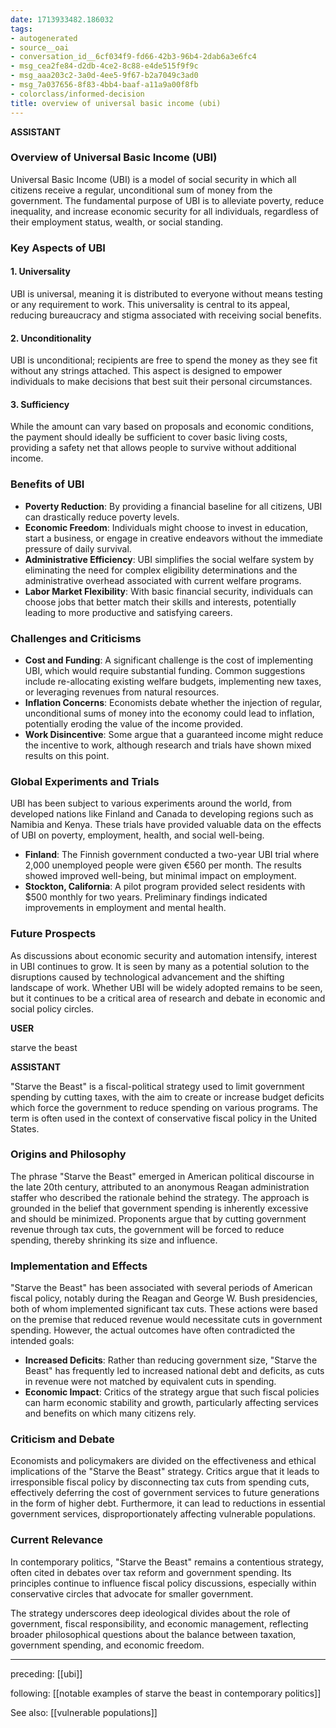 ```yaml
---
date: 1713933482.186032
tags:
- autogenerated
- source__oai
- conversation_id__6cf034f9-fd66-42b3-96b4-2dab6a3e6fc4
- msg_cea2fe84-d2db-4ce2-8c88-e4de515f9f9c
- msg_aaa203c2-3a0d-4ee5-9f67-b2a7049c3ad0
- msg_7a037656-8f83-4bb4-baaf-a11a9a00f8fb
- colorclass/informed-decision
title: overview of universal basic income (ubi)
---
```


**ASSISTANT**

### Overview of Universal Basic Income (UBI)

Universal Basic Income (UBI) is a model of social security in which all citizens receive a regular, unconditional sum of money from the government. The fundamental purpose of UBI is to alleviate poverty, reduce inequality, and increase economic security for all individuals, regardless of their employment status, wealth, or social standing.

### Key Aspects of UBI

#### 1. **Universality**
UBI is universal, meaning it is distributed to everyone without means testing or any requirement to work. This universality is central to its appeal, reducing bureaucracy and stigma associated with receiving social benefits.

#### 2. **Unconditionality**
UBI is unconditional; recipients are free to spend the money as they see fit without any strings attached. This aspect is designed to empower individuals to make decisions that best suit their personal circumstances.

#### 3. **Sufficiency**
While the amount can vary based on proposals and economic conditions, the payment should ideally be sufficient to cover basic living costs, providing a safety net that allows people to survive without additional income.

### Benefits of UBI

- **Poverty Reduction**: By providing a financial baseline for all citizens, UBI can drastically reduce poverty levels.
- **Economic Freedom**: Individuals might choose to invest in education, start a business, or engage in creative endeavors without the immediate pressure of daily survival.
- **Administrative Efficiency**: UBI simplifies the social welfare system by eliminating the need for complex eligibility determinations and the administrative overhead associated with current welfare programs.
- **Labor Market Flexibility**: With basic financial security, individuals can choose jobs that better match their skills and interests, potentially leading to more productive and satisfying careers.

### Challenges and Criticisms

- **Cost and Funding**: A significant challenge is the cost of implementing UBI, which would require substantial funding. Common suggestions include re-allocating existing welfare budgets, implementing new taxes, or leveraging revenues from natural resources.
- **Inflation Concerns**: Economists debate whether the injection of regular, unconditional sums of money into the economy could lead to inflation, potentially eroding the value of the income provided.
- **Work Disincentive**: Some argue that a guaranteed income might reduce the incentive to work, although research and trials have shown mixed results on this point.

### Global Experiments and Trials

UBI has been subject to various experiments around the world, from developed nations like Finland and Canada to developing regions such as Namibia and Kenya. These trials have provided valuable data on the effects of UBI on poverty, employment, health, and social well-being.

- **Finland**: The Finnish government conducted a two-year UBI trial where 2,000 unemployed people were given €560 per month. The results showed improved well-being, but minimal impact on employment.
- **Stockton, California**: A pilot program provided select residents with $500 monthly for two years. Preliminary findings indicated improvements in employment and mental health.

### Future Prospects

As discussions about economic security and automation intensify, interest in UBI continues to grow. It is seen by many as a potential solution to the disruptions caused by technological advancement and the shifting landscape of work. Whether UBI will be widely adopted remains to be seen, but it continues to be a critical area of research and debate in economic and social policy circles.


**USER**

starve the beast


**ASSISTANT**

"Starve the Beast" is a fiscal-political strategy used to limit government spending by cutting taxes, with the aim to create or increase budget deficits which force the government to reduce spending on various programs. The term is often used in the context of conservative fiscal policy in the United States.

### Origins and Philosophy
The phrase "Starve the Beast" emerged in American political discourse in the late 20th century, attributed to an anonymous Reagan administration staffer who described the rationale behind the strategy. The approach is grounded in the belief that government spending is inherently excessive and should be minimized. Proponents argue that by cutting government revenue through tax cuts, the government will be forced to reduce spending, thereby shrinking its size and influence.

### Implementation and Effects
"Starve the Beast" has been associated with several periods of American fiscal policy, notably during the Reagan and George W. Bush presidencies, both of whom implemented significant tax cuts. These actions were based on the premise that reduced revenue would necessitate cuts in government spending. However, the actual outcomes have often contradicted the intended goals:

- **Increased Deficits**: Rather than reducing government size, "Starve the Beast" has frequently led to increased national debt and deficits, as cuts in revenue were not matched by equivalent cuts in spending.
- **Economic Impact**: Critics of the strategy argue that such fiscal policies can harm economic stability and growth, particularly affecting services and benefits on which many citizens rely.

### Criticism and Debate
Economists and policymakers are divided on the effectiveness and ethical implications of the "Starve the Beast" strategy. Critics argue that it leads to irresponsible fiscal policy by disconnecting tax cuts from spending cuts, effectively deferring the cost of government services to future generations in the form of higher debt. Furthermore, it can lead to reductions in essential government services, disproportionately affecting vulnerable populations.

### Current Relevance
In contemporary politics, "Starve the Beast" remains a contentious strategy, often cited in debates over tax reform and government spending. Its principles continue to influence fiscal policy discussions, especially within conservative circles that advocate for smaller government.

The strategy underscores deep ideological divides about the role of government, fiscal responsibility, and economic management, reflecting broader philosophical questions about the balance between taxation, government spending, and economic freedom.


---

preceding: [[ubi]]  


following: [[notable examples of starve the beast in contemporary politics]]

See also: [[vulnerable populations]]
